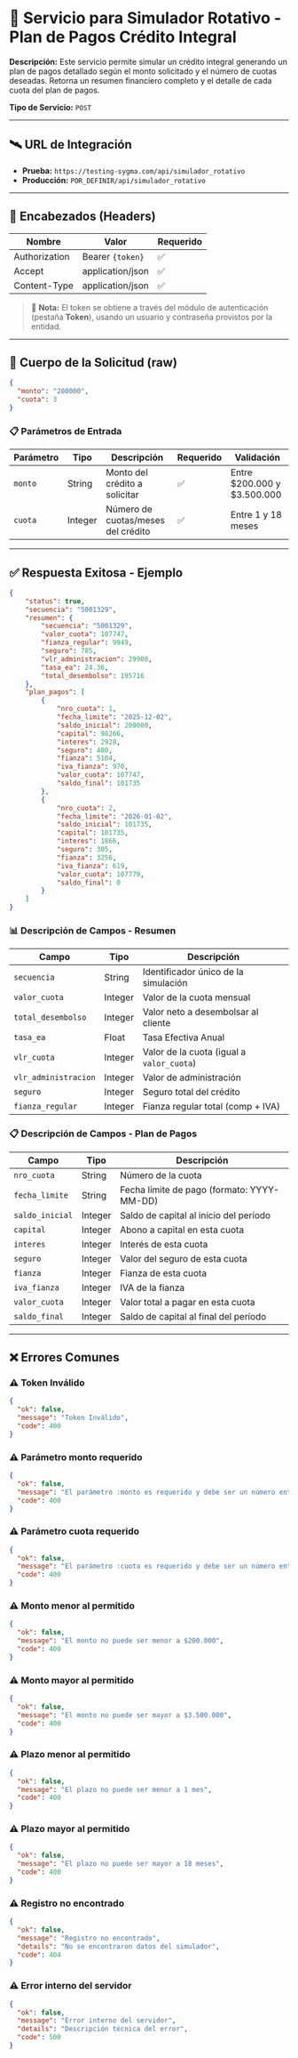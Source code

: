 # 📘 Servicio para **Simulador Rotativo - Plan de Pagos Crédito Integral**

**Descripción:**
Este servicio permite simular un crédito integral generando un plan de pagos detallado según el monto solicitado y el número de cuotas deseadas. Retorna un resumen financiero completo y el detalle de cada cuota del plan de pagos.

**Tipo de Servicio:** `POST`

---

## 🛰️ URL de Integración

- **Prueba:** `https://testing-sygma.com/api/simulador_rotativo`
- **Producción:** `POR_DEFINIR/api/simulador_rotativo`

---

## 🧾 Encabezados (Headers)

| Nombre        | Valor                | Requerido |
|---------------|----------------------|-----------|
| Authorization | Bearer `{token}`     | ✅        |
| Accept        | application/json     | ✅        |
| Content-Type  | application/json     | ✅        |

> 🔐 **Nota:** El token se obtiene a través del módulo de autenticación (pestaña **Token**), usando un usuario y contraseña provistos por la entidad.

---

## 📨 Cuerpo de la Solicitud (raw)

```json
{
  "monto": "200000",
  "cuota": 3
}
```

### 📋 Parámetros de Entrada

| Parámetro | Tipo    | Descripción                              | Requerido | Validación                          |
|-----------|---------|------------------------------------------|-----------|-------------------------------------|
| `monto`   | String  | Monto del crédito a solicitar            | ✅        | Entre $200.000 y $3.500.000         |
| `cuota`   | Integer | Número de cuotas/meses del crédito       | ✅        | Entre 1 y 18 meses                  |

---

## ✅ Respuesta Exitosa - Ejemplo

```json
{
    "status": true,
    "secuencia": "5001329",
    "resumen": {
        "secuencia": "5001329",
        "valor_cuota": 107747,
        "fianza_regular": 9949,
        "seguro": 785,
        "vlr_administracion": 29900,
        "tasa_ea": 24.36,
        "total_desembolso": 195716
    },
    "plan_pagos": [
        {
            "nro_cuota": 1,
            "fecha_limite": "2025-12-02",
            "saldo_inicial": 200000,
            "capital": 98266,
            "interes": 2928,
            "seguro": 480,
            "fianza": 5104,
            "iva_fianza": 970,
            "valor_cuota": 107747,
            "saldo_final": 101735
        },
        {
            "nro_cuota": 2,
            "fecha_limite": "2026-01-02",
            "saldo_inicial": 101735,
            "capital": 101735,
            "interes": 1866,
            "seguro": 305,
            "fianza": 3256,
            "iva_fianza": 619,
            "valor_cuota": 107779,
            "saldo_final": 0
        }
    ]
}
```

### 📊 Descripción de Campos - Resumen

| Campo                  | Tipo    | Descripción                                           |
|------------------------|---------|-------------------------------------------------------|
| `secuencia`            | String  | Identificador único de la simulación                  |
| `valor_cuota`          | Integer | Valor de la cuota mensual                             |
| `total_desembolso`     | Integer | Valor neto a desembolsar al cliente                   |
| `tasa_ea`              | Float   | Tasa Efectiva Anual                                   |
| `vlr_cuota`            | Integer | Valor de la cuota (igual a `valor_cuota`)             |
| `vlr_administracion`   | Integer | Valor de administración                               |
| `seguro`               | Integer | Seguro total del crédito                              |
| `fianza_regular`       | Integer | Fianza regular total (comp + IVA)                     |

### 📋 Descripción de Campos - Plan de Pagos

| Campo           | Tipo    | Descripción                                    |
|-----------------|---------|------------------------------------------------|
| `nro_cuota`     | String  | Número de la cuota                             |
| `fecha_limite`  | String  | Fecha límite de pago (formato: YYYY-MM-DD)    |
| `saldo_inicial` | Integer | Saldo de capital al inicio del período         |
| `capital`       | Integer | Abono a capital en esta cuota                  |
| `interes`       | Integer | Interés de esta cuota                          |
| `seguro`        | Integer | Valor del seguro de esta cuota                 |
| `fianza`        | Integer | Fianza de esta cuota                           |
| `iva_fianza`    | Integer | IVA de la fianza                               |
| `valor_cuota`   | Integer | Valor total a pagar en esta cuota              |
| `saldo_final`   | Integer | Saldo de capital al final del período          |

---

## ❌ Errores Comunes

### ⚠️ Token Inválido

```json
{
  "ok": false,
  "message": "Token Inválido",
  "code": 400
}
```

### ⚠️ Parámetro monto requerido

```json
{
  "ok": false,
  "message": "El parámetro :monto es requerido y debe ser un número entero válido",
  "code": 400
}
```

### ⚠️ Parámetro cuota requerido

```json
{
  "ok": false,
  "message": "El parámetro :cuota es requerido y debe ser un número entero válido",
  "code": 400
}
```

### ⚠️ Monto menor al permitido

```json
{
  "ok": false,
  "message": "El monto no puede ser menor a $200.000",
  "code": 400
}
```

### ⚠️ Monto mayor al permitido

```json
{
  "ok": false,
  "message": "El monto no puede ser mayor a $3.500.000",
  "code": 400
}
```

### ⚠️ Plazo menor al permitido

```json
{
  "ok": false,
  "message": "El plazo no puede ser menor a 1 mes",
  "code": 400
}
```

### ⚠️ Plazo mayor al permitido

```json
{
  "ok": false,
  "message": "El plazo no puede ser mayor a 18 meses",
  "code": 400
}
```

### ⚠️ Registro no encontrado

```json
{
  "ok": false,
  "message": "Registro no encontrado",
  "details": "No se encontraron datos del simulador",
  "code": 404
}
```

### ⚠️ Error interno del servidor

```json
{
  "ok": false,
  "message": "Error interno del servidor",
  "details": "Descripción técnica del error",
  "code": 500
}
```
